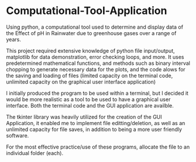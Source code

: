 # Computational-Tool-Application
Using python, a computational tool used to determine and display data of the Effect of pH in Rainwater due to greenhouse gases over a range of years. 

This project required extensive knowledge of python file input/output, matplotlib for data demonstration, error checking loops, and more. It uses predetermined mathematical functions, and methods such as binary interval chopping to generate necessary data for the plots, and the code alows for the saving and loading of files (limited capacity on the terminal code, unlimited capacity on the graphical user interface application) 

I initially produced the program to be used within a terminal, but I decided it would be more realistic as a tool to be used to have a graphical user interface. Both the terminal code and the GUI application are availble. 

The tkinter library was heavily utilized for the creation of the GUI Application, it enabled me to implement file editting/deletion, as well as an unlimited capacity for file saves, in addition to being a more user friendly software. 

For the most effective practice/use of these programs, allocate the file to an individual folder (each).

